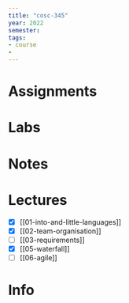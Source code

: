 ```yaml
---
title: "cosc-345"
year: 2022
semester: 
tags: 
- course
- 
---
```

# Assignments

# Labs

# Notes

# Lectures
- [x] [[01-into-and-little-languages]]
- [x] [[02-team-organisation]]
- [ ] [[03-requirements]]
- [x] [[05-waterfall]]
- [ ] [[06-agile]]

# Info

